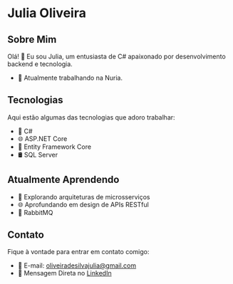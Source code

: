 # Julia Oliveira

## Sobre Mim

Olá! 👋 Eu sou Julia, um entusiasta de C# apaixonado por desenvolvimento backend e tecnologia. 
- 🚀 Atualmente trabalhando na Nuria.

## Tecnologias

Aqui estão algumas das tecnologias que adoro trabalhar:

- 🔷 C#
- 🌐 ASP.NET Core
- 🎲 Entity Framework Core
- 🛢️ SQL Server

## Atualmente Aprendendo

- 🌱 Explorando arquiteturas de microsserviços
- 🌐 Aprofundando em design de APIs RESTful
- 🔷 RabbitMQ

<!-- <div align="center">
  
  [![Estatísticas do GitHub](https://github-readme-stats.vercel.app/api?username=JuliaOliveiraa&show_icons=true&count_private=true&theme=radical)](https://github.com/anuraghazra/github-readme-stats)
  
</div> -->

## Contato

Fique à vontade para entrar em contato comigo:

- 📧 E-mail: oliveiradesilvajulia@gmail.com
- 💬 Mensagem Direta no [LinkedIn](https://www.linkedin.com/in/julia-oliveira-47a1541a1/)
